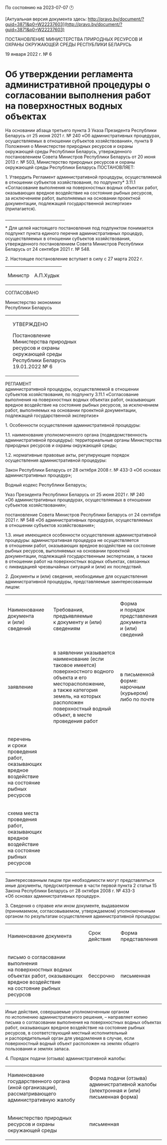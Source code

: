 По состоянию на 2023-07-07 &#x1F550;

[Актуальная версия документа здесь: http://pravo.by/document/?guid=3871&p0=W22237603](http://pravo.by/document/?guid=3871&p0=W22237603)

<p>ПОСТАНОВЛЕНИЕ МИНИСТЕРСТВА ПРИРОДНЫХ РЕСУРСОВ И ОХРАНЫ ОКРУЖАЮЩЕЙ СРЕДЫ РЕСПУБЛИКИ БЕЛАРУСЬ</p>
<p>19 января 2022 г. № 6</p>
<h1>Об утверждении регламента административной процедуры о согласовании выполнения работ на поверхностных водных объектах</h1>
<p>На основании абзаца третьего пункта 3 Указа Президента Республики Беларусь от 25 июня 2021 г. № 240 «Об административных процедурах, осуществляемых в отношении субъектов хозяйствования», пункта 9 Положения о Министерстве природных ресурсов и охраны окружающей среды Республики Беларусь, утвержденного постановлением Совета Министров Республики Беларусь от 20 июня 2013 г. № 503, Министерство природных ресурсов и охраны окружающей среды Республики Беларусь ПОСТАНОВЛЯЕТ:</p>
<p>1. Утвердить Регламент административной процедуры, осуществляемой в отношении субъектов хозяйствования, по подпункту* 3.11.1 «Согласование выполнения на поверхностных водных объектах работ, оказывающих вредное воздействие на состояние рыбных ресурсов, за исключением работ, выполняемых на основании проектной документации, подлежащей государственной экспертизе» (прилагается).</p>
<p>______________________________</p>
<p>* Для целей настоящего постановления под подпунктом понимается подпункт пункта единого перечня административных процедур, осуществляемых в отношении субъектов хозяйствования, утвержденного постановлением Совета Министров Республики Беларусь от 24 сентября 2021 г. № 548.</p>
<p>2. Настоящее постановление вступает в силу с 27 марта 2022 г.</p>
<p></p>
<table><tr>
<td><p>Министр</p></td>
<td><p>А.П.Худык</p></td>
</tr></table>
<p></p>
<p>СОГЛАСОВАНО</p>
<p>Министерство экономики<br>Республики Беларусь</p>
<p></p>
<table><tr>
<td><p></p></td>
<td>
<p>УТВЕРЖДЕНО</p>
<p>Постановление <br>Министерства природных <br>ресурсов и охраны <br>окружающей среды<br>Республики Беларусь<br>19.01.2022 № 6</p>
</td>
</tr></table>
<p>РЕГЛАМЕНТ<br>административной процедуры, осуществляемой в отношении субъектов хозяйствования, по подпункту 3.11.1 «Согласование выполнения на поверхностных водных объектах работ, оказывающих вредное воздействие на состояние рыбных ресурсов, за исключением работ, выполняемых на основании проектной документации, подлежащей государственной экспертизе»</p>
<p>1. Особенности осуществления административной процедуры:</p>
<p>1.1. наименование уполномоченного органа (подведомственность административной процедуры): территориальные органы Министерства природных ресурсов и охраны окружающей среды;</p>
<p>1.2. нормативные правовые акты, регулирующие порядок осуществления административной процедуры:</p>
<p>Закон Республики Беларусь от 28 октября 2008 г. № 433-З «Об основах административных процедур»;</p>
<p>Водный кодекс Республики Беларусь;</p>
<p>Указ Президента Республики Беларусь от 25 июня 2021 г. № 240 «Об административных процедурах, осуществляемых в отношении субъектов хозяйствования»;</p>
<p>постановление Совета Министров Республики Беларусь от 24 сентября 2021 г. № 548 «Об административных процедурах, осуществляемых в отношении субъектов хозяйствования»;</p>
<p>1.3. иные имеющиеся особенности осуществления административной процедуры: административная процедура не осуществляется в отношении работ, оказывающих вредное воздействие на состояние рыбных ресурсов, выполняемых на основании проектной документации, подлежащей государственным экспертизам, а также в отношении работ на поверхностных водных объектах, связанных с ликвидацией чрезвычайных ситуаций и (или) их последствий.</p>
<p>2. Документы и (или) сведения, необходимые для осуществления административной процедуры, представляемые заинтересованным лицом:</p>
<p></p>
<table>
<tr>
<td><p>Наименование документа и (или) сведений</p></td>
<td><p>Требования, предъявляемые к документу и (или) сведениям</p></td>
<td><p>Форма и порядок представления документа и (или) сведений</p></td>
</tr>
<tr>
<td><p>заявление</p></td>
<td><p>в заявлении указывается наименование (если таковое имеется) поверхностного водного объекта и его месторасположение, а также категория земель, на которых расположен поверхностный водный объект, в месте проведения работ</p></td>
<td><p>в письменной форме:<br>нарочным (курьером) либо по почте</p></td>
</tr>
<tr>
<td><p>перечень и сроки проведения работ, оказывающих вредное воздействие на состояние рыбных ресурсов </p></td>
<td><p></p></td>
</tr>
<tr>
<td><p>схема места проведения работ, оказывающих вредное воздействие на состояние рыбных ресурсов</p></td>
<td><p></p></td>
</tr>
</table>
<p></p>
<p>Заинтересованным лицом при необходимости могут представляться иные документы, предусмотренные в части первой пункта 2 статьи 15 Закона Республики Беларусь от 28 октября 2008 г. № 433-З «Об основах административных процедур».</p>
<p>3. Сведения о справке или ином документе, выдаваемом (принимаемом, согласовываемом, утверждаемом) уполномоченным органом по результатам осуществления административной процедуры:</p>
<p></p>
<table>
<tr>
<td><p>Наименование документа</p></td>
<td><p>Срок действия</p></td>
<td><p>Форма представления</p></td>
</tr>
<tr>
<td><p>письмо о согласовании выполнения на поверхностных водных объектах работ, оказывающих вредное воздействие на состояние рыбных ресурсов</p></td>
<td><p>бессрочно</p></td>
<td><p>письменная</p></td>
</tr>
</table>
<p></p>
<p>Иные действия, совершаемые уполномоченным органом по исполнению административного решения, – направляет копию письма о согласовании выполнения на поверхностных водных объектах работ, оказывающих вредное воздействие на состояние рыбных ресурсов, в соответствующий местный исполнительный и распорядительный орган для уведомления в случае, если поверхностный водный объект расположен на землях общего пользования и землях запаса.</p>
<p>4. Порядок подачи (отзыва) административной жалобы: </p>
<p></p>
<table>
<tr>
<td><p>Наименование государственного органа (иной организации), рассматривающего административную жалобу</p></td>
<td><p>Форма подачи (отзыва) административной жалобы (электронная и (или) письменная форма)</p></td>
</tr>
<tr>
<td><p>Министерство природных ресурсов и охраны окружающей среды </p></td>
<td><p>письменная</p></td>
</tr>
</table>
<p></p>
<p></p>